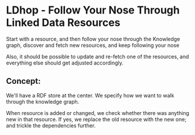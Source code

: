 # LDhop - Follow Your Nose Through Linked Data Resources

Start with a resource, and then follow your nose through the Knowledge graph, discover and fetch new resources, and keep following your nose

Also, it should be possible to update and re-fetch one of the resources, and everything else should get adjusted accordingly.

## Concept:

We'll have a RDF store at the center. We specify how we want to walk through the knowledge graph.

When resource is added or changed, we check whether there was anything new in that resource. If yes, we replace the old resource with the new one; and trickle the dependencies further.
